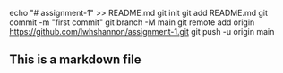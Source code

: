 echo "# assignment-1" >> README.md
git init
git add README.md
git commit -m "first commit"
git branch -M main
git remote add origin https://github.com/lwhshannon/assignment-1.git
git push -u origin main

## This is a markdown file
